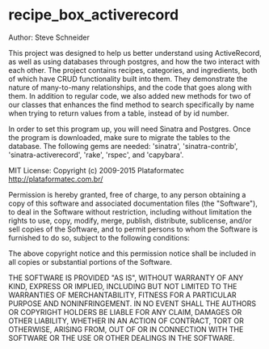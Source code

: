 # recipe_box_activerecord

Author: Steve Schneider

This project was designed to help us better understand using ActiveRecord, as well as using databases through postgres, and how the two interact with each other. The project contains recipes, categories, and ingredients, both of which have CRUD functionality built into them. They demonstrate the nature of many-to-many relationships, and the code that goes along with them. In addition to regular code, we also added new methods for two of our classes that enhances the find method to search specifically by name when trying to return values from a table, instead of by id number.

In order to set this program up, you will need Sinatra and Postgres. Once the program is downloaded, make sure to migrate the tables to the database. The following gems are needed: 'sinatra', 'sinatra-contrib', 'sinatra-activerecord', 'rake', 'rspec', and 'capybara'.

MIT License: Copyright (c) 2009-2015 Plataformatec http://plataformatec.com.br/

Permission is hereby granted, free of charge, to any person obtaining a copy of this software and associated documentation files (the "Software"), to deal in the Software without restriction, including without limitation the rights to use, copy, modify, merge, publish, distribute, sublicense, and/or sell copies of the Software, and to permit persons to whom the Software is furnished to do so, subject to the following conditions:

The above copyright notice and this permission notice shall be included in all copies or substantial portions of the Software.

THE SOFTWARE IS PROVIDED "AS IS", WITHOUT WARRANTY OF ANY KIND, EXPRESS OR IMPLIED, INCLUDING BUT NOT LIMITED TO THE WARRANTIES OF MERCHANTABILITY, FITNESS FOR A PARTICULAR PURPOSE AND NONINFRINGEMENT. IN NO EVENT SHALL THE AUTHORS OR COPYRIGHT HOLDERS BE LIABLE FOR ANY CLAIM, DAMAGES OR OTHER LIABILITY, WHETHER IN AN ACTION OF CONTRACT, TORT OR OTHERWISE, ARISING FROM, OUT OF OR IN CONNECTION WITH THE SOFTWARE OR THE USE OR OTHER DEALINGS IN THE SOFTWARE.
